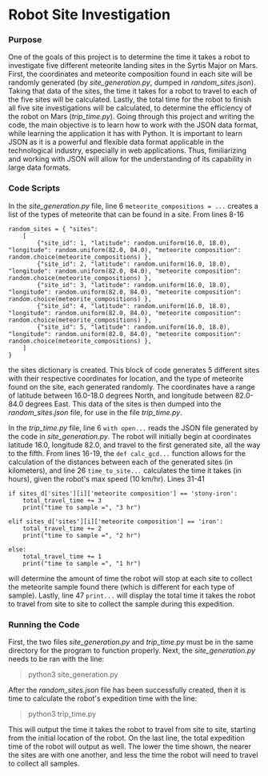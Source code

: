 # Robot Site Investigation

### Purpose
One of the goals of this project is to determine the time it takes a robot to investigate five different meteorite landing sites in the Syrtis Major on Mars. First, the coordinates and meteorite composition found in each site will be randomly generated (by *site_generation.py*, dumped in *random_sites.json*). Taking that data of the sites, the time it takes for a robot to travel to each of the five sites will be calculated. Lastly, the total time for the robot to finish all five site investigations will be calculated, to determine the efficiency of the robot on Mars (*trip_time.py*). Going through this project and writing the code, the main objective is to learn how to work with the JSON data format, while learning the application it has with Python. It is important to learn JSON as it is a powerful and flexible data format applicable in the technological industry, especially in web applications. Thus, fimiliarizing and working with JSON will allow for the understanding of its capability in large data formats.

### Code Scripts
In the *site_generation.py* file, line 6 `meteorite_compositions = ...` creates a list of the types of meteorite that can be found in a site. From lines 8-16 
```
random_sites = { "sites":
    [ 
        {"site_id": 1, "latitude": random.uniform(16.0, 18.0), "longitude": random.uniform(82.0, 84.0), "meteorite composition": random.choice(meteorite_compositions) },
        {"site_id": 2, "latitude": random.uniform(16.0, 18.0), "longitude": random.uniform(82.0, 84.0), "meteorite composition": random.choice(meteorite_compositions) },
        {"site_id": 3, "latitude": random.uniform(16.0, 18.0), "longitude": random.uniform(82.0, 84.0), "meteorite composition": random.choice(meteorite_compositions) },
        {"site_id": 4, "latitude": random.uniform(16.0, 18.0), "longitude": random.uniform(82.0, 84.0), "meteorite composition": random.choice(meteorite_compositions) },
        {"site_id": 5, "latitude": random.uniform(16.0, 18.0), "longitude": random.uniform(82.0, 84.0), "meteorite composition": random.choice(meteorite_compositions) },
    ]
}
```  
the sites dictionary is created. This block of code generates 5 different sites with their respective coordinates for location, and the type of meteorite found on the site, each generated randomly. The coordinates have a range of latitude between 16.0-18.0 degrees North, and longitude between 82.0-84.0 degrees East. This data of the sites is then dumped into the *random_sites.json* file, for use in the file *trip_time.py*.

In the *trip_time.py* file, line 6 `with open...` reads the JSON file generated by the code in *site_generation.py*. The robot will initially begin at coordinates latitude 16.0, longitude 82.0, and travel to the first generated site, all the way to the fifth. From lines 16-19, the `def calc_gcd...` function allows for the calculation of the distances between each of the generated sites (in kilometers), and line 26 `time_to_site...` calculates the time it takes (in hours), given the robot's max speed (10 km/hr). Lines 31-41 
```
if sites_d['sites'][i]['meteorite composition'] == 'stony-iron':
    total_travel_time += 3
    print("time to sample =", "3 hr")

elif sites_d['sites'][i]['meteorite composition'] == 'iron':
    total_travel_time += 2
    print("time to sample =", "2 hr")

else:
    total_travel_time += 1
    print("time to sample =", "1 hr")
```
will determine the amount of time the robot will stop at each site to collect the meteorite sample found there (which is different for each type of sample). Lastly, line 47 `print...` will display the total time it takes the robot to travel from site to site to collect the sample during this expedition.

### Running the Code
First, the two files *site_generation.py* and *trip_time.py* must be in the same directory for the program to function properly. Next, the *site_generation.py* needs to be ran with the line: 
> python3 site_generation.py

After the *random_sites.json* file has been successfully created, then it is time to calculate the robot's expedition time with the line: 
> python3 trip_time.py

This will output the time it takes the robot to travel from site to site, starting from the initial location of the robot. On the last line, the total expedition time of the robot will output as well. The lower the time shown, the nearer the sites are with one another, and less the time the robot will need to travel to collect all samples.